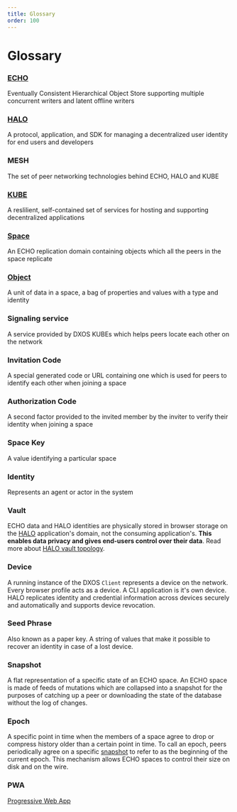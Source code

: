 ```yaml
---
title: Glossary
order: 100
---
```


# Glossary

### [ECHO](./platform)

Eventually Consistent Hierarchical Object Store supporting multiple concurrent writers and latent offline writers

### [HALO](./platform/halo)

A protocol, application, and SDK for managing a decentralized user identity for end users and developers

### MESH

The set of peer networking technologies behind ECHO, HALO and KUBE

### [KUBE](./platform/kube)

A reslilient, self-contained set of services for hosting and supporting decentralized applications

### [Space](./platform/#spaces)

An ECHO replication domain containing objects which all the peers in the space replicate

### [Object](./platform/#objects)

A unit of data in a space, a bag of properties and values with a type and identity

### Signaling service

A service provided by DXOS KUBEs which helps peers locate each other on the network

### Invitation Code

A special generated code or URL containing one which is used for peers to identify each other when joining a space

### Authorization Code

A second factor provided to the invited member by the inviter to verify their identity when joining a space

### Space Key

A value identifying a particular space

### Identity

Represents an agent or actor in the system

### Vault

ECHO data and HALO identities are physically stored in browser storage on the [HALO](./platform/halo) application's domain, not the consuming application's. **This enables data privacy and gives end-users control over their data**. Read more about [HALO vault topology](./platform/#local-vault-topology).

### Device

A running instance of the DXOS `Client` represents a device on the network. Every browser profile acts as a device. A CLI application is it's own device. HALO replicates identity and credential information across devices securely and automatically and supports device revocation.

### Seed Phrase

Also known as a paper key. A string of values that make it possible to recover an identity in case of a lost device.

### Snapshot

A flat representation of a specific state of an ECHO space. An ECHO space is made of feeds of mutations which are collapsed into a snapshot for the purposes of catching up a peer or downloading the state of the database without the log of changes.

### Epoch

A specific point in time when the members of a space agree to drop or compress history older than a certain point in time. To call an epoch, peers periodically agree on a specific [snapshot](#snapshot) to refer to as the beginning of the current epoch. This mechanism allows ECHO spaces to control their size on disk and on the wire.

### PWA

[Progressive Web App](https://en.wikipedia.org/wiki/Progressive_web_app)

